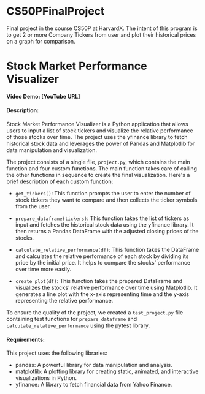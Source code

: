 # CS50PFinalProject
Final project in the course CS50P at HarvardX. The intent of this program is to get 2 or more Company Tickers from user and plot their historical prices on a graph for comparison.
# Stock Market Performance Visualizer
#### Video Demo: [YouTube URL]
#### Description:

Stock Market Performance Visualizer is a Python application that allows users to input a list of stock tickers and visualize the relative performance of those stocks over time. The project uses the yfinance library to fetch historical stock data and leverages the power of Pandas and Matplotlib for data manipulation and visualization.

The project consists of a single file, `project.py`, which contains the main function and four custom functions. The main function takes care of calling the other functions in sequence to create the final visualization. Here's a brief description of each custom function:

- `get_tickers()`: This function prompts the user to enter the number of stock tickers they want to compare and then collects the ticker symbols from the user.

- `prepare_dataframe(tickers)`: This function takes the list of tickers as input and fetches the historical stock data using the yfinance library. It then returns a Pandas DataFrame with the adjusted closing prices of the stocks.

- `calculate_relative_performance(df)`: This function takes the DataFrame and calculates the relative performance of each stock by dividing its price by the initial price. It helps to compare the stocks' performance over time more easily.

- `create_plot(df)`: This function takes the prepared DataFrame and visualizes the stocks' relative performance over time using Matplotlib. It generates a line plot with the x-axis representing time and the y-axis representing the relative performance.

To ensure the quality of the project, we created a `test_project.py` file containing test functions for `prepare_dataframe` and `calculate_relative_performance` using the pytest library.

#### Requirements:

This project uses the following libraries:

- pandas: A powerful library for data manipulation and analysis.
- matplotlib: A plotting library for creating static, animated, and interactive visualizations in Python.
- yfinance: A library to fetch financial data from Yahoo Finance.

